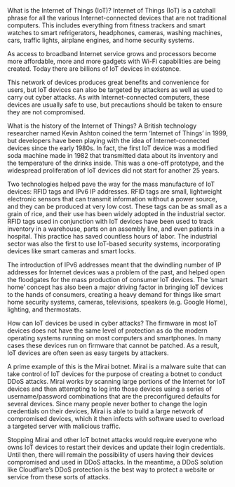 ##

What is the Internet of Things (IoT)?
Internet of Things (IoT) is a catchall phrase for all the various Internet-connected devices that are not traditional computers. This includes everything from fitness trackers and smart watches to smart refrigerators, headphones, cameras, washing machines, cars, traffic lights, airplane engines, and home security systems.

As access to broadband Internet service grows and processors become more affordable, more and more gadgets with Wi-Fi capabilities are being created. Today there are billions of IoT devices in existence.

This network of devices produces great benefits and convenience for users, but IoT devices can also be targeted by attackers as well as used to carry out cyber attacks. As with Internet-connected computers, these devices are usually safe to use, but precautions should be taken to ensure they are not compromised.

What is the history of the Internet of Things?
A British technology researcher named Kevin Ashton coined the term ‘Internet of Things’ in 1999, but developers have been playing with the idea of Internet-connected devices since the early 1980s. In fact, the first IoT device was a modified soda machine made in 1982 that transmitted data about its inventory and the temperature of the drinks inside. This was a one-off prototype, and the widespread proliferation of IoT devices did not start for another 25 years.

Two technologies helped pave the way for the mass manufacture of IoT devices: RFID tags and IPv6 IP addresses. RFID tags are small, lightweight electronic sensors that can transmit information without a power source, and they can be produced at very low cost. These tags can be as small as a grain of rice, and their use has been widely adopted in the industrial sector. RFID tags used in conjunction with IoT devices have been used to track inventory in a warehouse, parts on an assembly line, and even patients in a hospital. This practice has saved countless hours of labor. The industrial sector was also the first to use IoT-based security systems, incorporating devices like smart cameras and smart locks.

The introduction of IPv6 addresses meant that the dwindling number of IP addresses for Internet devices was a problem of the past, and helped open the floodgates for the mass production of consumer IoT devices. The ‘smart home’ concept has also been a major driving factor in bringing IoT devices to the hands of consumers, creating a heavy demand for things like smart home security systems, cameras, televisions, speakers (e.g. Google Home), lighting, and thermostats.

How can IoT devices be used in cyber attacks?
The firmware in most IoT devices does not have the same level of protection as do the modern operating systems running on most computers and smartphones. In many cases these devices run on firmware that cannot be patched. As a result, IoT devices are often seen as easy targets by attackers.

A prime example of this is the Mirai botnet. Mirai is a malware suite that can take control of IoT devices for the purpose of creating a botnet to conduct DDoS attacks. Mirai works by scanning large portions of the Internet for IoT devices and then attempting to log into those devices using a series of username/password combinations that are the preconfigured defaults for several devices. Since many people never bother to change the login credentials on their devices, Mirai is able to build a large network of compromised devices, which it then infects with software used to overload a targeted server with malicious traffic.

Stopping Mirai and other IoT botnet attacks would require everyone who owns IoT devices to restart their devices and update their login credentials. Until then, there will remain the possibility of users having their devices compromised and used in DDoS attacks. In the meantime, a DDoS solution like Cloudflare’s DDoS protection is the best way to protect a website or service from these sorts of attacks.